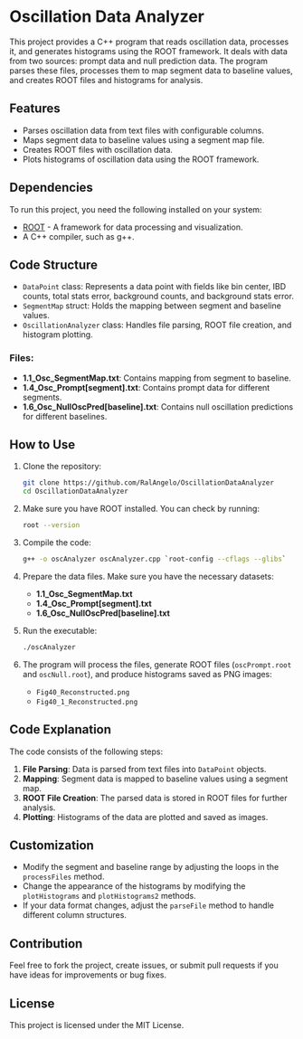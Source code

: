 # Oscillation Data Analyzer

This project provides a C++ program that reads oscillation data, processes it, and generates histograms using the ROOT framework. It deals with data from two sources: prompt data and null prediction data. The program parses these files, processes them to map segment data to baseline values, and creates ROOT files and histograms for analysis.

## Features

- Parses oscillation data from text files with configurable columns.
- Maps segment data to baseline values using a segment map file.
- Creates ROOT files with oscillation data.
- Plots histograms of oscillation data using the ROOT framework.

## Dependencies

To run this project, you need the following installed on your system:

- [ROOT](https://root.cern/) - A framework for data processing and visualization.
- A C++ compiler, such as g++.

## Code Structure

- `DataPoint` class: Represents a data point with fields like bin center, IBD counts, total stats error, background counts, and background stats error.
- `SegmentMap` struct: Holds the mapping between segment and baseline values.
- `OscillationAnalyzer` class: Handles file parsing, ROOT file creation, and histogram plotting.

### Files:

- **1.1_Osc_SegmentMap.txt**: Contains mapping from segment to baseline.
- **1.4_Osc_Prompt[segment].txt**: Contains prompt data for different segments.
- **1.6_Osc_NullOscPred[baseline].txt**: Contains null oscillation predictions for different baselines.

## How to Use

1. Clone the repository:
    ```bash
    git clone https://github.com/RalAngelo/OscillationDataAnalyzer
    cd OscillationDataAnalyzer
    ```

2. Make sure you have ROOT installed. You can check by running:
    ```bash
    root --version
    ```

3. Compile the code:
    ```bash
    g++ -o oscAnalyzer oscAnalyzer.cpp `root-config --cflags --glibs`
    ```

4. Prepare the data files. Make sure you have the necessary datasets:
   - **1.1_Osc_SegmentMap.txt** 
   - **1.4_Osc_Prompt[segment].txt**
   - **1.6_Osc_NullOscPred[baseline].txt**

5. Run the executable:
    ```bash
    ./oscAnalyzer
    ```

6. The program will process the files, generate ROOT files (`oscPrompt.root` and `oscNull.root`), and produce histograms saved as PNG images:
   - `Fig40_Reconstructed.png`
   - `Fig40_1_Reconstructed.png`

## Code Explanation

The code consists of the following steps:
1. **File Parsing**: Data is parsed from text files into `DataPoint` objects.
2. **Mapping**: Segment data is mapped to baseline values using a segment map.
3. **ROOT File Creation**: The parsed data is stored in ROOT files for further analysis.
4. **Plotting**: Histograms of the data are plotted and saved as images.

## Customization

- Modify the segment and baseline range by adjusting the loops in the `processFiles` method.
- Change the appearance of the histograms by modifying the `plotHistograms` and `plotHistograms2` methods.
- If your data format changes, adjust the `parseFile` method to handle different column structures.

## Contribution

Feel free to fork the project, create issues, or submit pull requests if you have ideas for improvements or bug fixes.

## License

This project is licensed under the MIT License.

